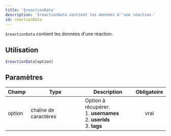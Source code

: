 ```yaml
---
title: '$reactionData'
description: '$reactionData contient les données d''une réaction.'
id: reactionData
---
```


`$reactionData` contient les données d'une réaction.

## Utilisation

```php
$reactionData[option]
```

## Paramètres

| Champ  | Type                 | Description                                                                                            | Obligatoire |
| ------ | -------------------- | ------------------------------------------------------------------------------------------------------ |:-----------:|
| option | chaîne de caractères | Option à récupérer. <br /> 1. **usernames** <br /> 2. **userIds** <br /> 3. **tags** |    vrai     |